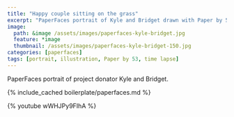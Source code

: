 ```yaml
---
title: "Happy couple sitting on the grass"
excerpt: "PaperFaces portrait of Kyle and Bridget drawn with Paper by 53 on an iPad."
image: 
  path: &image /assets/images/paperfaces-kyle-bridget.jpg 
  feature: *image
  thumbnail: /assets/images/paperfaces-kyle-bridget-150.jpg
categories: [paperfaces]
tags: [portrait, illustration, Paper by 53, time lapse]
---
```


PaperFaces portrait of project donator Kyle and Bridget.

{% include_cached boilerplate/paperfaces.md %}

{% youtube wWHJPy9FIhA %}
